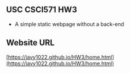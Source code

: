 
<!-- ABOUT THE PROJECT -->
## USC CSCI571 HW3
* A simple static webpage without a back-end
<!-- Website URL -->
## Website URL

[https://javy1022.github.io/HW3/home.html](https://javy1022.github.io/HW3/home.html)

